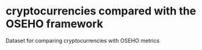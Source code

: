 # cryptocurrencies compared with the OSEHO framework
Dataset for comparing cryptocurrencies with OSEHO metrics
